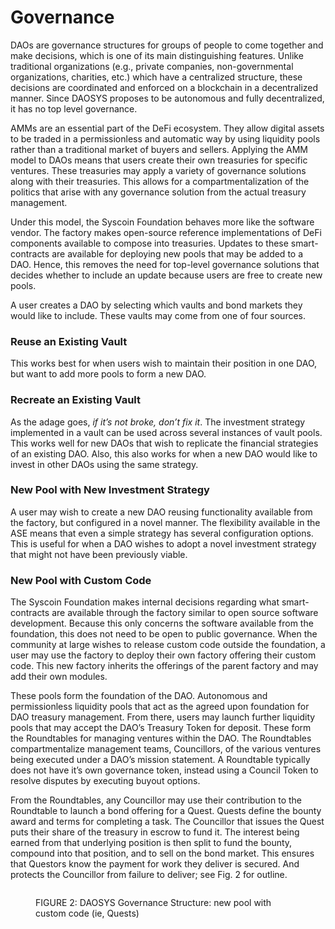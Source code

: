 # Governance

DAOs are governance structures for groups of people to come together and make decisions, which is one of its main distinguishing features. Unlike traditional organizations (e.g., private companies, non-governmental organizations, charities, etc.) which have a centralized structure, these decisions are coordinated and enforced on a blockchain in a decentralized manner. Since DAOSYS proposes to be autonomous and fully decentralized, it has no top level governance.

AMMs are an essential part of the DeFi ecosystem. They allow digital assets to be traded in a permissionless and automatic way by using liquidity pools rather than a traditional market of buyers and sellers. Applying the AMM model to DAOs means that users create their own treasuries for specific ventures. These treasuries may apply a variety of governance solutions along with their treasuries. This allows for a compartmentalization of the politics that arise with any governance solution from the actual treasury management.

Under this model, the Syscoin Foundation behaves more like the software vendor. The factory makes open-source reference implementations of DeFi components available to compose into treasuries. Updates to these smart-contracts are available for deploying new pools that may be added to a DAO. Hence, this removes the need for top-level governance solutions that decides whether to include an update because users are free to create new pools.

A user creates a DAO by selecting which vaults and bond markets they would like to include. These vaults may come from one of four sources.

### Reuse an Existing Vault

This works best for when users wish to maintain their position in one DAO, but want to add more pools to form a new DAO.

### Recreate an Existing Vault

As the adage goes, _if it’s not broke, don’t fix it_. The investment strategy implemented in a vault can be used across several instances of vault pools. This works well for new DAOs that wish to replicate the financial strategies of an existing DAO. Also, this also works for when a new DAO would like to invest in other DAOs using the same strategy.

### New Pool with New Investment Strategy

A user may wish to create a new DAO reusing functionality available from the factory, but configured in a novel manner. The flexibility available in the ASE means that even a simple strategy has several configuration options. This is useful for when a DAO wishes to adopt a novel investment strategy that might not have been previously viable.

### New Pool with Custom Code

The Syscoin Foundation makes internal decisions regarding what smart-contracts are available through the factory similar to open source software development. Because this only concerns the software available from the foundation, this does not need to be open to public governance. When the community at large wishes to release custom code outside the foundation, a user may use the factory to deploy their own factory offering their custom code. This new factory inherits the offerings of the parent factory and may add their own modules.

These pools form the foundation of the DAO. Autonomous and permissionless liquidity pools that act as the agreed upon foundation for DAO treasury management. From there, users may launch further liquidity pools that may accept the DAO’s Treasury Token for deposit. These form the Roundtables for managing ventures within the DAO. The Roundtables compartmentalize management teams, Councillors, of the various ventures being executed under a DAO’s mission statement. A Roundtable typically does not have it’s own governance token, instead using a Council Token to resolve disputes by executing buyout options.

From the Roundtables, any Councillor may use their contribution to the Roundtable to launch a bond offering for a Quest. Quests define the bounty award and terms for completing a task. The Councillor that issues the Quest puts their share of the treasury in escrow to fund it. The interest being earned from that underlying position is then split to fund the bounty, compound into that position, and to sell on the bond market. This ensures that Questors know the payment for work they deliver is secured. And protects the Councillor from failure to deliver; see Fig. 2 for outline.

<figure><img src="../.gitbook/assets/governance.png" alt=""><figcaption><p>FIGURE 2: DAOSYS Governance Structure: new pool with custom code (ie, Quests)</p></figcaption></figure>

##
